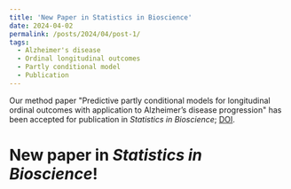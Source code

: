 ```yaml
---
title: 'New Paper in Statistics in Bioscience'
date: 2024-04-02
permalink: /posts/2024/04/post-1/
tags:
  - Alzheimer's disease
  - Ordinal longitudinal outcomes
  - Partly conditional model
  - Publication 
---
```


Our method paper "Predictive partly conditional models for longitudinal ordinal outcomes with application to Alzheimer’s disease progression" has been accepted for 
publication in *Statistics in Bioscience*; [DOI](https://doi.org/10.1007/s12561-024-09433-w).

**New paper** in *Statistics in Bioscience*!
=====
